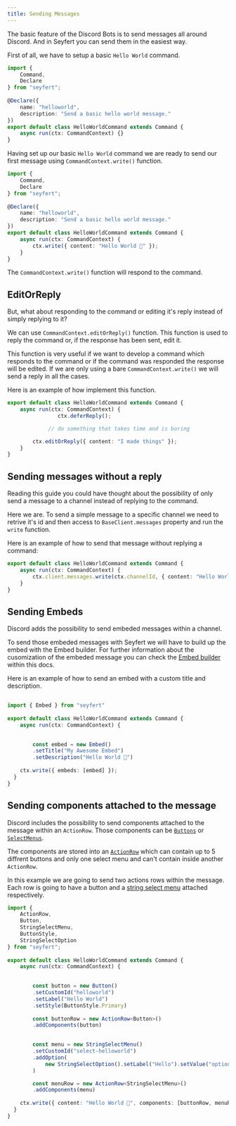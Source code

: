 ```yaml
---
title: Sending Messages
---
```

 
The basic feature of the Discord Bots is to send messages all around Discord. And in Seyfert you can send them in the easiest way.
 
First of all, we have to setup a basic `Hello World` command.
 
```ts title="src/commands/helloworld.ts" showLineNumbers
import {
	Command,
	Declare
} from "seyfert";
 
@Declare({
	name: "helloworld",
	description: "Send a basic hello world message."
})
export default class HelloWorldCommand extends Command {
	async run(ctx: CommandContext) {}
}
```
 
Having set up our basic `Hello World` command we are ready to send our first message using `CommandContext.write()` function.
 
```ts title="src/commands/helloworld.ts" ins={12} showLineNumbers
import {
	Command,
	Declare
} from "seyfert";
 
@Declare({
	name: "helloworld",
	description: "Send a basic hello world message."
})
export default class HelloWorldCommand extends Command {
    async run(ctx: CommandContext) {
        ctx.write({ content: "Hello World 👋" });
    }
}
```
 
The `CommandContext.write()` function will respond to the command.
 
## EditOrReply
 
But, what about responding to the command or editing it's reply instead of simply replying to it?
 
We can use `CommandContext.editOrReply()` function. This function is used to reply the command or, if the response has been sent, edit it. 
 
This function is very useful if we want to develop a command which responds to the command or if the command was responded the response will be edited. If we are only using a bare `CommandContext.write()` we will send a reply in all the cases.
 
Here is an example of how implement this function. 
 
```ts title="src/commands/helloworld.ts" ins={3,7} showLineNumbers
export default class HelloWorldCommand extends Command {
	async run(ctx: CommandContext) {
				ctx.deferReply();

			 // do something that takes time and is boring

        ctx.editOrReply({ content: "I made things" });
    }
}
```
 
## Sending messages without a reply
 
Reading this guide you could have thought about the possibility of only send a message to a channel instead of replying to the command.
 
Here we are. To send a simple message to a specific channel we need to retrive it's id and then access to `BaseClient.messages` property and run the `write` function.
 
Here is an example of how to send that message without replying a command:
 
```ts title="src/commands/helloworld.ts" ins={3} showLineNumbers
export default class HelloWorldCommand extends Command {
    async run(ctx: CommandContext) {
        ctx.client.messages.write(ctx.channelId, { content: "Hello World 👋" });
    }
}
```
 
## Sending Embeds
 
Discord adds the possibility to send embeded messages within a channel. 
 
To send those embeded messages with Seyfert we will have to build up the embed with the Embed builder. For further information about the cusomization of the embeded message you can check the [Embed builder](/api/classes/embed) within this docs.
 
Here is an example of how to send an embed with a custom title and description.
 
```ts title="src/commands/helloworld.ts" {1} {"1. Ah yes, builders.":6-9} ins={11} showLineNumbers
 
import { Embed } from "seyfert"
 
export default class HelloWorldCommand extends Command {
	async run(ctx: CommandContext) {
 

		const embed = new Embed()
		.setTitle("My Awesome Embed")
		.setDescription("Hello World 👋")
 
    ctx.write({ embeds: [embed] });
  }
}
```
 
## Sending components attached to the message
 
Discord includes the possibility to send components attached to the message within an `ActionRow`. Those components can be [`Buttons`](/api/classes/button) or [`SelectMenus`](/api/classes/selectmenu/).
 
The components are stored into an [`ActionRow`](/api/classes/actionrow) which can contain up to 5 diffrent buttons and only one select menu and can't contain inside another `ActionRow`.
 
In this example we are going to send two actions rows within the message. Each row is going to have a button and a [string select menu](/api/classes/stringselectmenu) attached respectively.
 
```ts title="src/commands/helloworld.ts" ins={1-7} {"1. Build button": 12-19} {"2. Build selectmenu": 21-29} ins={31} showLineNumbers
import { 
	ActionRow,
	Button, 
	StringSelectMenu,
	ButtonStyle,
	StringSelectOption
} from "seyfert";
 
export default class HelloWorldCommand extends Command {
	async run(ctx: CommandContext) {
 

		const button = new Button()
		.setCustomId("helloworld")
		.setLabel("Hello World")
		.setStyle(ButtonStyle.Primary)
 
		const buttonRow = new ActionRow<Button>()
		.addComponents(button)
 

		const menu = new StringSelectMenu()
		.setCustomId("select-helloworld")
		.addOption(
			new StringSelectOption().setLabel("Hello").setValue("option_1")
		)

		const menuRow = new ActionRow<StringSelectMenu>()
		.addComponents(menu) 
 
    ctx.write({ content: "Hello World 👋", components: [buttonRow, menuRow] });
  }
}
```